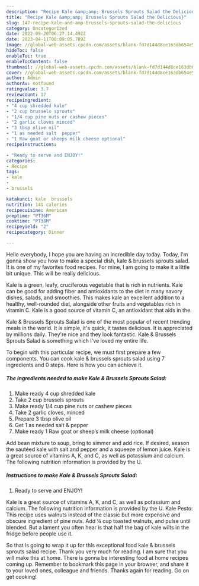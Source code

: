 ```yaml
---
description: "Recipe Kale &amp;amp; Brussels Sprouts Salad the Delicious}"
title: "Recipe Kale &amp;amp; Brussels Sprouts Salad the Delicious}"
slug: 147-recipe-kale-and-amp-brussels-sprouts-salad-the-delicious
category: Uncategorized
date: 2022-09-20T06:27:14.492Z
date: 2023-04-11T08:09:05.789Z
image: //global-web-assets.cpcdn.com/assets/blank-fd7d144d8ce163db654e5a02c40b08a2775adb7897d16e4062681dc7e1b2800f.png
hideToc: false
enableToc: true
enableTocContent: false
thumbnail: //global-web-assets.cpcdn.com/assets/blank-fd7d144d8ce163db654e5a02c40b08a2775adb7897d16e4062681dc7e1b2800f.png
cover: //global-web-assets.cpcdn.com/assets/blank-fd7d144d8ce163db654e5a02c40b08a2775adb7897d16e4062681dc7e1b2800f.png
author: Admin
authorAv: notfound
ratingvalue: 3.7
reviewcount: 17
recipeingredient:
- "4 cup shredded kale"
- "2 cup brussels sprouts"
- "1/4 cup pine nuts or cashew pieces"
- "2 garlic cloves minced"
- "3 tbsp olive oil"
- "1 as needed salt  pepper"
- "1 Raw goat or sheeps milk cheese optional"
recipeinstructions:

- "Ready to serve and ENJOY!"
categories:
- Recipe
tags:
- kale
- 
- brussels

katakunci: kale  brussels 
nutrition: 141 calories
recipecuisine: American
preptime: "PT36M"
cooktime: "PT38M"
recipeyield: "2"
recipecategory: Dinner

---
```



Hello everybody, I hope you are having an incredible day today. Today, I'm gonna show you how to make a special dish, kale &amp; brussels sprouts salad. It is one of my favorites food recipes. For mine, I am going to make it a little bit unique. This will be really delicious.

Kale is a green, leafy, cruciferous vegetable that is rich in nutrients. Kale can be good for adding fiber and antioxidants to the diet in many savory dishes, salads, and smoothies. This makes kale an excellent addition to a healthy, well-rounded diet, alongside other fruits and vegetables rich in vitamin C. Kale is a good source of vitamin C, an antioxidant that aids in the.

Kale &amp; Brussels Sprouts Salad is one of the most popular of recent trending meals in the world. It is simple, it's quick, it tastes delicious. It is appreciated by millions daily. They're nice and they look fantastic. Kale &amp; Brussels Sprouts Salad is something which I've loved my entire life.


To begin with this particular recipe, we must first prepare a few components. You can cook kale &amp; brussels sprouts salad using 7 ingredients and 0 steps. Here is how you can achieve it.

<!--inarticleads1-->

##### The ingredients needed to make Kale &amp; Brussels Sprouts Salad:

1. Make ready 4 cup shredded kale
1. Take 2 cup brussels sprouts
1. Make ready 1/4 cup pine nuts or cashew pieces
1. Take 2 garlic cloves, minced
1. Prepare 3 tbsp olive oil
1. Get 1 as needed salt &amp; pepper
1. Make ready 1 Raw goat or sheep’s milk cheese (optional)


Add bean mixture to soup, bring to simmer and add rice. If desired, season the sautéed kale with salt and pepper and a squeeze of lemon juice. Kale is a great source of vitamins A, K, and C, as well as potassium and calcium. The following nutrition information is provided by the U. 

<!--inarticleads2-->

##### Instructions to make Kale &amp; Brussels Sprouts Salad:


1. Ready to serve and ENJOY!

Kale is a great source of vitamins A, K, and C, as well as potassium and calcium. The following nutrition information is provided by the U. Kale Pesto: This recipe uses walnuts instead of the classic but more expensive and obscure ingredient of pine nuts. Add ¼ cup toasted walnuts, and pulse until blended. But a lament you often hear is that half the bag of kale wilts in the fridge before people use it. 

So that is going to wrap it up for this exceptional food kale &amp; brussels sprouts salad recipe. Thank you very much for reading. I am sure that you will make this at home. There is gonna be interesting food at home recipes coming up. Remember to bookmark this page in your browser, and share it to your loved ones, colleague and friends. Thanks again for reading. Go on get cooking!
